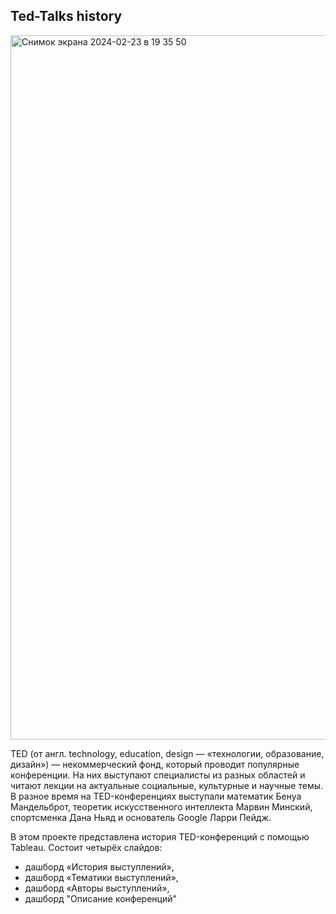 ## Ted-Talks history

<img width="1127" alt="Снимок экрана 2024-02-23 в 19 35 50" src="https://github.com/aleksunshine/Ted-talks-history/assets/135232620/bfc9a7e6-8a13-4870-af27-51099f61e8d0">

TED (от англ. technology, education, design — «технологии, образование, дизайн») — некоммерческий фонд, который проводит популярные конференции. На них выступают специалисты из разных областей и читают лекции на актуальные социальные, культурные и научные темы. 
В разное время на TED-конференциях выступали математик Бенуа Мандельброт, теоретик искусственного интеллекта Марвин Минский, спортсменка Дана Ньяд и основатель Google Ларри Пейдж.

В этом проекте представлена история TED-конференций с помощью Tableau.
Состоит четырёх слайдов:
- дашборд «История выступлений»,
- дашборд «Тематики выступлений»,
- дашборд «Авторы выступлений»,
- дашборд "Описание конференций"
